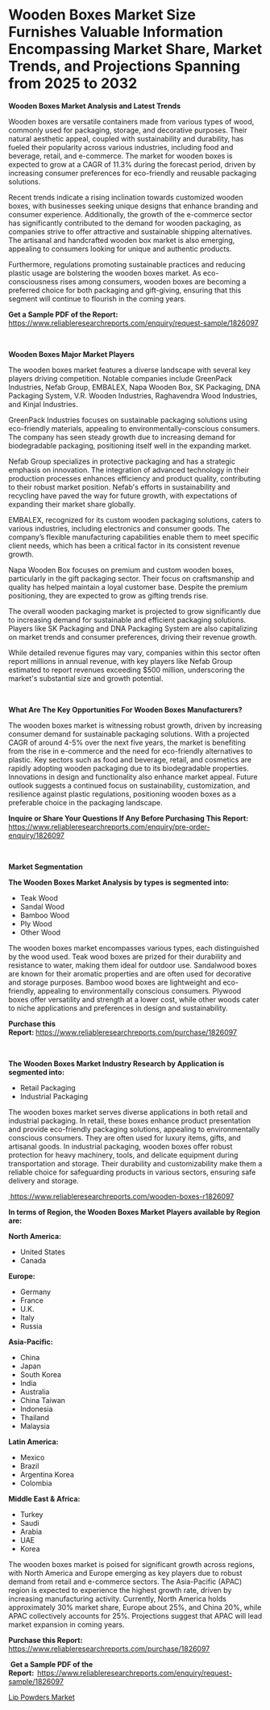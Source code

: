 <p><h1>Wooden Boxes Market Size Furnishes Valuable Information Encompassing Market Share, Market Trends, and Projections Spanning from 2025 to 2032</h1></p><p><strong>Wooden Boxes Market Analysis and Latest Trends</strong></p>
<p><p>Wooden boxes are versatile containers made from various types of wood, commonly used for packaging, storage, and decorative purposes. Their natural aesthetic appeal, coupled with sustainability and durability, has fueled their popularity across various industries, including food and beverage, retail, and e-commerce. The market for wooden boxes is expected to grow at a CAGR of 11.3% during the forecast period, driven by increasing consumer preferences for eco-friendly and reusable packaging solutions.</p><p>Recent trends indicate a rising inclination towards customized wooden boxes, with businesses seeking unique designs that enhance branding and consumer experience. Additionally, the growth of the e-commerce sector has significantly contributed to the demand for wooden packaging, as companies strive to offer attractive and sustainable shipping alternatives. The artisanal and handcrafted wooden box market is also emerging, appealing to consumers looking for unique and authentic products.</p><p>Furthermore, regulations promoting sustainable practices and reducing plastic usage are bolstering the wooden boxes market. As eco-consciousness rises among consumers, wooden boxes are becoming a preferred choice for both packaging and gift-giving, ensuring that this segment will continue to flourish in the coming years.</p></p>
<p><strong>Get a Sample PDF of the Report:&nbsp;</strong> <a href="https://www.reliableresearchreports.com/enquiry/request-sample/1826097?utm_campaign=2009&utm_medium=2&utm_source=Github&utm_content=ia&utm_term=07022025&utm_id=wooden-boxes">https://www.reliableresearchreports.com/enquiry/request-sample/1826097</a></p>
<p>&nbsp;</p>
<p><strong>Wooden Boxes Major Market Players</strong></p>
<p><p>The wooden boxes market features a diverse landscape with several key players driving competition. Notable companies include GreenPack Industries, Nefab Group, EMBALEX, Napa Wooden Box, SK Packaging, DNA Packaging System, V.R. Wooden Industries, Raghavendra Wood Industries, and Kinjal Industries.</p><p>GreenPack Industries focuses on sustainable packaging solutions using eco-friendly materials, appealing to environmentally-conscious consumers. The company has seen steady growth due to increasing demand for biodegradable packaging, positioning itself well in the expanding market.</p><p>Nefab Group specializes in protective packaging and has a strategic emphasis on innovation. The integration of advanced technology in their production processes enhances efficiency and product quality, contributing to their robust market position. Nefab's efforts in sustainability and recycling have paved the way for future growth, with expectations of expanding their market share globally.</p><p>EMBALEX, recognized for its custom wooden packaging solutions, caters to various industries, including electronics and consumer goods. The company’s flexible manufacturing capabilities enable them to meet specific client needs, which has been a critical factor in its consistent revenue growth.</p><p>Napa Wooden Box focuses on premium and custom wooden boxes, particularly in the gift packaging sector. Their focus on craftsmanship and quality has helped maintain a loyal customer base. Despite the premium positioning, they are expected to grow as gifting trends rise.</p><p>The overall wooden packaging market is projected to grow significantly due to increasing demand for sustainable and efficient packaging solutions. Players like SK Packaging and DNA Packaging System are also capitalizing on market trends and consumer preferences, driving their revenue growth.</p><p>While detailed revenue figures may vary, companies within this sector often report millions in annual revenue, with key players like Nefab Group estimated to report revenues exceeding $500 million, underscoring the market's substantial size and growth potential.</p></p>
<p>&nbsp;</p>
<p><strong>What Are The Key Opportunities For Wooden Boxes Manufacturers?</strong></p>
<p><p>The wooden boxes market is witnessing robust growth, driven by increasing consumer demand for sustainable packaging solutions. With a projected CAGR of around 4-5% over the next five years, the market is benefiting from the rise in e-commerce and the need for eco-friendly alternatives to plastic. Key sectors such as food and beverage, retail, and cosmetics are rapidly adopting wooden packaging due to its biodegradable properties. Innovations in design and functionality also enhance market appeal. Future outlook suggests a continued focus on sustainability, customization, and resilience against plastic regulations, positioning wooden boxes as a preferable choice in the packaging landscape.</p></p>
<p><strong>Inquire or Share Your Questions If Any Before Purchasing This Report:</strong> <a href="https://www.reliableresearchreports.com/enquiry/pre-order-enquiry/1826097?utm_campaign=2009&utm_medium=2&utm_source=Github&utm_content=ia&utm_term=07022025&utm_id=wooden-boxes">https://www.reliableresearchreports.com/enquiry/pre-order-enquiry/1826097</a></p>
<p>&nbsp;</p>
<p><strong>Market Segmentation</strong></p>
<p><strong>The Wooden Boxes Market Analysis by types is segmented into:</strong></p>
<p><ul><li>Teak Wood</li><li>Sandal Wood</li><li>Bamboo Wood</li><li>Ply Wood</li><li>Other Wood</li></ul></p>
<p><p>The wooden boxes market encompasses various types, each distinguished by the wood used. Teak wood boxes are prized for their durability and resistance to water, making them ideal for outdoor use. Sandalwood boxes are known for their aromatic properties and are often used for decorative and storage purposes. Bamboo wood boxes are lightweight and eco-friendly, appealing to environmentally conscious consumers. Plywood boxes offer versatility and strength at a lower cost, while other woods cater to niche applications and preferences in design and sustainability.</p></p>
<p><strong>Purchase this Report:&nbsp;</strong><a href="https://www.reliableresearchreports.com/purchase/1826097?utm_campaign=2009&utm_medium=2&utm_source=Github&utm_content=ia&utm_term=07022025&utm_id=wooden-boxes">https://www.reliableresearchreports.com/purchase/1826097</a></p>
<p>&nbsp;</p>
<p><strong>The Wooden Boxes Market Industry Research by Application is segmented into:</strong></p>
<p><ul><li>Retail Packaging</li><li>Industrial Packaging</li></ul></p>
<p><p>The wooden boxes market serves diverse applications in both retail and industrial packaging. In retail, these boxes enhance product presentation and provide eco-friendly packaging solutions, appealing to environmentally conscious consumers. They are often used for luxury items, gifts, and artisanal goods. In industrial packaging, wooden boxes offer robust protection for heavy machinery, tools, and delicate equipment during transportation and storage. Their durability and customizability make them a reliable choice for safeguarding products in various sectors, ensuring safe delivery and storage.</p></p>
<p><a href="https://www.reliableresearchreports.com/wooden-boxes-r1826097?utm_campaign=2009&utm_medium=2&utm_source=Github&utm_content=ia&utm_term=07022025&utm_id=wooden-boxes">&nbsp;https://www.reliableresearchreports.com/wooden-boxes-r1826097</a></p>
<p><strong>In terms of Region, the Wooden Boxes Market Players available by Region are:</strong></p>
<p>
    <p> <strong> North America: </strong>
        <ul>
            <li>United States</li>
            <li>Canada</li>
        </ul>
        </p> 
    <p> <strong> Europe: </strong>
        <ul>
            <li>Germany</li>
            <li>France</li>
            <li>U.K.</li>
            <li>Italy</li>
            <li>Russia</li>
        </ul>
        </p> 
    <p> <strong> Asia-Pacific: </strong>
        <ul>
            <li>China</li>
            <li>Japan</li>
            <li>South Korea</li>
            <li>India</li>
            <li>Australia</li>
            <li>China Taiwan</li>
            <li>Indonesia</li>
            <li>Thailand</li>
            <li>Malaysia</li>
        </ul>
        </p> 
    <p> <strong> Latin America: </strong>
        <ul>
            <li>Mexico</li>
            <li>Brazil</li>
            <li>Argentina Korea</li>
            <li>Colombia</li>
        </ul>
        </p> 
    <p> <strong> Middle East & Africa: </strong>
        <ul>
            <li>Turkey</li>
            <li>Saudi</li>
            <li>Arabia</li>
            <li>UAE</li>
            <li>Korea</li>
        </ul>
    </p>
    </p>
<p><p>The wooden boxes market is poised for significant growth across regions, with North America and Europe emerging as key players due to robust demand from retail and e-commerce sectors. The Asia-Pacific (APAC) region is expected to experience the highest growth rate, driven by increasing manufacturing activity. Currently, North America holds approximately 30% market share, Europe about 25%, and China 20%, while APAC collectively accounts for 25%. Projections suggest that APAC will lead market expansion in coming years.</p></p>
<p><strong>Purchase this Report: </strong><a href="https://www.reliableresearchreports.com/purchase/1826097?utm_campaign=2009&utm_medium=2&utm_source=Github&utm_content=ia&utm_term=07022025&utm_id=wooden-boxes">https://www.reliableresearchreports.com/purchase/1826097</a></p>
<p>&nbsp;<strong>Get a Sample PDF of the Report:&nbsp;&nbsp;</strong><a href="https://www.reliableresearchreports.com/enquiry/request-sample/1826097?utm_campaign=2009&utm_medium=2&utm_source=Github&utm_content=ia&utm_term=07022025&utm_id=wooden-boxes">https://www.reliableresearchreports.com/enquiry/request-sample/1826097</a></p>
<p><strong></strong></p>
<p><p><a href="https://github.com/hgf64gh/Market-Research-Report-List-1/blob/main/lip-powders-market.md?utm_campaign=2009&utm_medium=2&utm_source=Github&utm_content=ia&utm_term=07022025&utm_id=wooden-boxes">Lip Powders Market</a></p></p>